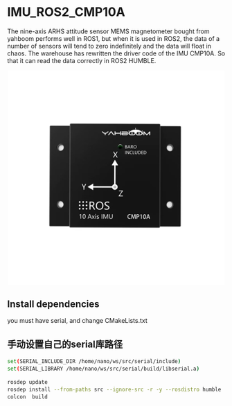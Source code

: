 # IMU_ROS2_CMP10A
The nine-axis ARHS attitude sensor MEMS magnetometer bought from yahboom performs well in ROS1, but when it is used in ROS2, the data of a number of sensors will tend to zero indefinitely and the data will float in chaos. The warehouse has rewritten the driver code of the IMU CMP10A. So that it can read the data correctly in ROS2 HUMBLE.
<p align="center">
  <img src="readmefile/1.jpg" width="500" />
</p>

## Install dependencies
you must have serial, and change CMakeLists.txt

## 手动设置自己的serial库路径
```bash
set(SERIAL_INCLUDE_DIR /home/nano/ws/src/serial/include)
set(SERIAL_LIBRARY /home/nano/ws/src/serial/build/libserial.a)
```
```bash
rosdep update
rosdep install --from-paths src --ignore-src -r -y --rosdistro humble
colcon  build
```
